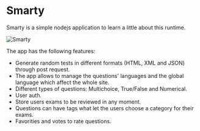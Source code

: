 Smarty
======

Smarty is a simple nodejs application to learn a little about this runtime.

![Smarty](http://davidmogar.leakedbits.com/uploads/github/smarty.png)

The app has the following features:
- Generate random tests in different formats (HTML, XML and JSON) through post request.
- The app allows to manage the questions' languages and the global language which affect the whole site.
- Different types of questions: Multichoice, True/False and Numerical.
- User auth.
- Store users exams to be reviewed in any moment.
- Questions can have tags what let the users choose a category for their exams.
- Favorities and votes to rate questions.
